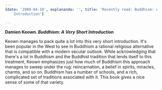 ```yaml
---
{date: '2009-04-10', explananda: '', title: 'Recently read: Buddhism: A Very Short
    Introduction'}

---
```

<strong>Damien Keown. <em>Buddhism: A Very Short Introduction</em></strong>

Keown manages to pack quite a lot into this very short introduction.  It's been popular in the West to see in Buddhism a rational religious alternative that is compatible with a modern secular outlook.  While acknowledging that there's a lot in Buddhism and the Buddhist tradition that lends itself to this treatment, Keown emphasizes just how much of Buddhism this approach manages to sweep under the rug: reincarnation, a belief in spirits, miracles, charms, and so on.  Buddhism has a number of schools, and a rich, complicated set of traditions associated with it.  This book gives a nice sense of some of that variety.

